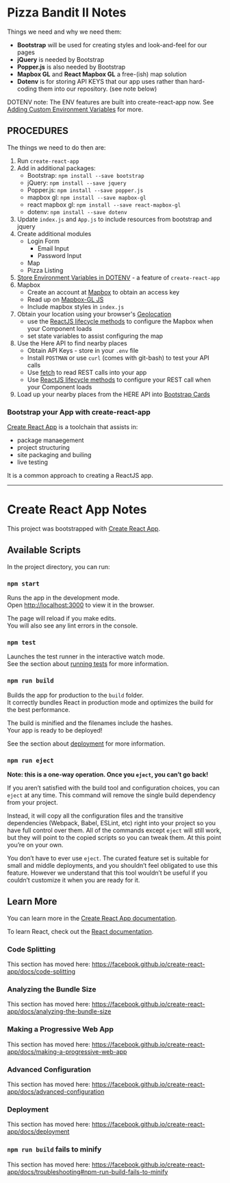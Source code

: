 # Pizza Bandit II Notes

Things we need and why we need them:

* __Bootstrap__ will be used for creating styles and look-and-feel for our pages
* __jQuery__ is needed by Bootstrap
* __Popper.js__ is also needed by Bootstrap
* __Mapbox GL__ and __React Mapbox GL__ a free-(ish) map solution
* __Dotenv__ is for storing API KEYS that our app uses rather than hard-coding them into our repository.  (see note below)

DOTENV note: The ENV features are built into create-react-app now.  See [Adding Custom Environment Variables](https://facebook.github.io/create-react-app/docs/adding-custom-environment-variables) for more.

## PROCEDURES

The things we need to do then are:

1. Run `create-react-app`
2. Add in additional packages:
    * Bootstrap: `npm install --save bootstrap`
    * jQuery: `npm install --save jquery`
    * Popper.js: `npm install --save popper.js`
    * mapbox gl: `npm install --save mapbox-gl`
    * react mapbox gl: `npm install --save react-mapbox-gl`
    * dotenv: `npm install --save dotenv`
3. Update `index.js` and `App.js` to include resources from bootstrap and jquery
4. Create additional modules
    * Login Form
        * Email Input
        * Password Input
    * Map
    * Pizza Listing
5. [Store Environment Variables in DOTENV](https://facebook.github.io/create-react-app/docs/adding-custom-environment-variables) - a feature of `create-react-app`
6. Mapbox
    * Create an account at [Mapbox](https://www.mapbox.com/) to obtain an access key
    * Read up on [Mapbox-GL JS](https://docs.mapbox.com/mapbox-gl-js/api/)
    * Include mapbox styles in `index.js`
7. Obtain your location using your browser's [Geolocation](https://www.w3schools.com/html/html5_geolocation.asp)
    * use the [ReactJS lifecycle methods](https://reactjs.org/docs/react-component.html#the-component-lifecycle) to configure the Mapbox when your Component loads
    * set state variables to assist configuring the map
8. Use the Here API to find nearby places
    * Obtain API Keys - store in your `.env` file
    * Install `POSTMAN` or use `curl` (comes with git-bash) to test your API calls
    * Use [fetch](https://developers.google.com/web/ilt/pwa/working-with-the-fetch-api) to read REST calls into your app
    * Use [ReactJS lifecycle methods](https://reactjs.org/docs/react-component.html#the-component-lifecycle) to configure your REST call when your Component loads
9. Load up your nearby places from the HERE API into [Bootstrap Cards](https://getbootstrap.com/docs/4.3/components/card/)

### Bootstrap your App with create-react-app

[Create React App](https://reactjs.org/docs/create-a-new-react-app.html) is a toolchain that assists in:

* package manaegement
* project structuring
* site packaging and builing
* live testing

It is a common approach to creating a ReactJS app.

---

# Create React App Notes

This project was bootstrapped with [Create React App](https://github.com/facebook/create-react-app).

## Available Scripts

In the project directory, you can run:

### `npm start`

Runs the app in the development mode.<br>
Open [http://localhost:3000](http://localhost:3000) to view it in the browser.

The page will reload if you make edits.<br>
You will also see any lint errors in the console.

### `npm test`

Launches the test runner in the interactive watch mode.<br>
See the section about [running tests](https://facebook.github.io/create-react-app/docs/running-tests) for more information.

### `npm run build`

Builds the app for production to the `build` folder.<br>
It correctly bundles React in production mode and optimizes the build for the best performance.

The build is minified and the filenames include the hashes.<br>
Your app is ready to be deployed!

See the section about [deployment](https://facebook.github.io/create-react-app/docs/deployment) for more information.

### `npm run eject`

**Note: this is a one-way operation. Once you `eject`, you can’t go back!**

If you aren’t satisfied with the build tool and configuration choices, you can `eject` at any time. This command will remove the single build dependency from your project.

Instead, it will copy all the configuration files and the transitive dependencies (Webpack, Babel, ESLint, etc) right into your project so you have full control over them. All of the commands except `eject` will still work, but they will point to the copied scripts so you can tweak them. At this point you’re on your own.

You don’t have to ever use `eject`. The curated feature set is suitable for small and middle deployments, and you shouldn’t feel obligated to use this feature. However we understand that this tool wouldn’t be useful if you couldn’t customize it when you are ready for it.

## Learn More

You can learn more in the [Create React App documentation](https://facebook.github.io/create-react-app/docs/getting-started).

To learn React, check out the [React documentation](https://reactjs.org/).

### Code Splitting

This section has moved here: https://facebook.github.io/create-react-app/docs/code-splitting

### Analyzing the Bundle Size

This section has moved here: https://facebook.github.io/create-react-app/docs/analyzing-the-bundle-size

### Making a Progressive Web App

This section has moved here: https://facebook.github.io/create-react-app/docs/making-a-progressive-web-app

### Advanced Configuration

This section has moved here: https://facebook.github.io/create-react-app/docs/advanced-configuration

### Deployment

This section has moved here: https://facebook.github.io/create-react-app/docs/deployment

### `npm run build` fails to minify

This section has moved here: https://facebook.github.io/create-react-app/docs/troubleshooting#npm-run-build-fails-to-minify
